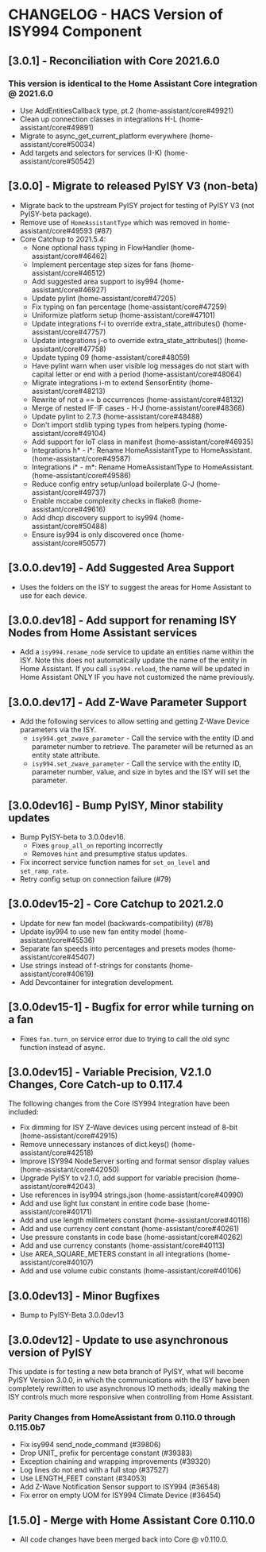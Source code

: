 # CHANGELOG - HACS Version of ISY994 Component

## [3.0.1] - Reconciliation with Core 2021.6.0

### This version is identical to the Home Assistant Core integration @ 2021.6.0

- Use AddEntitiesCallback type, pt.2 (home-assistant/core#49921)
- Clean up connection classes in integrations H-L (home-assistant/core#49891)
- Migrate to async_get_current_platform everywhere (home-assistant/core#50034)
- Add targets and selectors for services (I-K) (home-assistant/core#50542)

## [3.0.0] - Migrate to released PyISY V3 (non-beta)

- Migrate back to the upstream PyISY project for testing of PyISY V3 (not PyISY-beta package).
- Remove use of `HomeAssistantType` which was removed in home-assistant/core#49593 (#87)
- Core Catchup to 2021.5.4:
    - None optional hass typing in FlowHandler (home-assistant/core#46462)
    - Implement percentage step sizes for fans (home-assistant/core#46512)
    - Add suggested area support to isy994 (home-assistant/core#46927)
    - Update pylint (home-assistant/core#47205)
    - Fix typing on fan percentage (home-assistant/core#47259)
    - Uniformize platform setup (home-assistant/core#47101)
    - Update integrations f-i to override extra_state_attributes() (home-assistant/core#47757)
    - Update integrations j-o to override extra_state_attributes() (home-assistant/core#47758)
    - Update typing 09 (home-assistant/core#48059)
    - Have pylint warn when user visible log messages do not start with capital letter or end with a period (home-assistant/core#48064)
    - Migrate integrations i-m to extend SensorEntity (home-assistant/core#48213)
    - Rewrite of not a == b occurrences (home-assistant/core#48132)
    - Merge of nested IF-IF cases - H-J (home-assistant/core#48368)
    - Update pylint to 2.7.3 (home-assistant/core#48488)
    - Don't import stdlib typing types from helpers.typing (home-assistant/core#49104)
    - Add support for IoT class in manifest (home-assistant/core#46935)
    - Integrations h* - i*: Rename HomeAssistantType to HomeAssistant. (home-assistant/core#49587)
    - Integrations i* - m*: Rename HomeAssistantType to HomeAssistant. (home-assistant/core#49586)
    - Reduce config entry setup/unload boilerplate G-J (home-assistant/core#49737)
    - Enable mccabe complexity checks in flake8 (home-assistant/core#49616)
    - Add dhcp discovery support to isy994 (home-assistant/core#50488)
    - Ensure isy994 is only discovered once (home-assistant/core#50577)

## [3.0.0.dev19] - Add Suggested Area Support

- Uses the folders on the ISY to suggest the areas for Home Assistant to use for each device.

## [3.0.0.dev18] - Add support for renaming ISY Nodes from Home Assistant services

- Add a `isy994.rename_node` service to update an entities name within the ISY. Note this does not automatically update the name of the entity in Home Assistant. If you call `isy994.reload`, the name will be updated in Home Assistant ONLY IF you have not customized the name previously.

## [3.0.0.dev17] - Add Z-Wave Parameter Support

- Add the following services to allow setting and getting Z-Wave Device parameters via the ISY.
    - `isy994.get_zwave_parameter` - Call the service with the entity ID and parameter number to retrieve. The parameter will be returned as an entity state attribute.
    - `isy994.set_zwave_parameter` - Call the service with the entity ID, parameter number, value, and size in bytes and the ISY will set the parameter.

## [3.0.0dev16] - Bump PyISY, Minor stability updates

- Bump PyISY-beta to 3.0.0dev16.
    - Fixes `group_all_on` reporting incorrectly
    - Removes `hint` and presumptive status updates.
- Fix incorrect service function names for `set_on_level` and `set_ramp_rate`.
- Retry config setup on connection failure (#79)

## [3.0.0dev15-2] - Core Catchup to 2021.2.0

- Update for new fan model (backwards-compatibility) (#78)
- Update isy994 to use new fan entity model (home-assistant/core#45536)
- Separate fan speeds into percentages and presets modes (home-assistant/core#45407)
- Use strings instead of f-strings for constants (home-assistant/core#40619)
- Add Devcontainer for integration development.

## [3.0.0dev15-1] - Bugfix for error while turning on a fan

- Fixes `fan.turn_on` service error due to trying to call the old sync function instead of async.

## [3.0.0dev15] - Variable Precision, V2.1.0 Changes, Core Catch-up to 0.117.4

The following changes from the Core ISY994 Integration have been included:

- Fix dimming for ISY Z-Wave devices using percent instead of 8-bit (home-assistant/core#42915)
- Remove unnecessary instances of dict.keys() (home-assistant/core#42518)
- Improve ISY994 NodeServer sorting and format sensor display values (home-assistant/core#42050)
- Upgrade PyISY to v2.1.0, add support for variable precision (home-assistant/core#42043)
- Use references in isy994 strings.json (home-assistant/core#40990)
- Add and use light lux constant in entire code base (home-assistant/core#40171)
- Add and use length millimeters constant (home-assistant/core#40116)
- Add and use currency cent constant (home-assistant/core#40261)
- Use pressure constants in code base (home-assistant/core#40262)
- Add and use currency constants (home-assistant/core#40113)
- Use AREA_SQUARE_METERS constant in all integrations (home-assistant/core#40107)
- Add and use volume cubic constants (home-assistant/core#40106)

## [3.0.0dev13] - Minor Bugfixes

- Bump to PyISY-Beta 3.0.0dev13

## [3.0.0dev12] - Update to use asynchronous version of PyISY

This update is for testing a new beta branch of PyISY, what will become PyISY Version 3.0.0, in which the communications with the ISY have been completely rewritten to use asynchronous IO methods; ideally making the ISY controls much more responsive when controlling from Home Assistant.

### Parity Changes from HomeAssistant from 0.110.0 through 0.115.0b7

- Fix isy994 send_node_command (#39806)
- Drop UNIT_ prefix for percentage constant (#39383)
- Exception chaining and wrapping improvements (#39320)
- Log lines do not end with a full stop (#37527)
- Use LENGTH_FEET constant (#34053)
- Add Z-Wave Notification Sensor support to ISY994 (#36548)
- Fix error on empty UOM for ISY994 Climate Device (#36454)

## [1.5.0] - Merge with Home Assistant Core 0.110.0

- All code changes have been merged back into Core @ v0.110.0.
